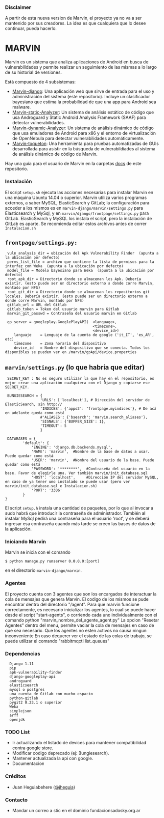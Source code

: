 ### Disclaimer ###

A partir de esta nueva version de Marvin, el proyecto ya no va a ser mantenido por sus creadores. La idea es que cualquiera que lo desee continuar, pueda hacerlo.

# MARVIN #

Marvin es un sistema que analiza aplicaciones de Android en busca de vulnerabilidades y permite realizar un seguimiento de las mismas a lo largo de su historial de versiones.

Está compuesto de 4 subsistemas:

* [Marvin-django](https://github.com/programa-stic/marvin-django): Una aplicación web que sirve de entrada para el uso y administración del sistema (este repositorio). Incluye un clasificador bayesiano que estima la probabilidad de que una app para Android sea malware.
* [Marvin-static-Analyzer](https://github.com/programa-stic/Marvin-static-Analyzer): Un sistema de análisis estático de código que usa Androguard y Static Android Analysis Framework (SAAF) para detectar vulnerabilidades.
* [Marvin-dynamic-Analyzer](https://github.com/programa-stic/Marvin-dynamic-Analyzer): Un sistema de análisis dinámico de código que usa emuladores de Android para x86 y el entorno de virtualización de OpenNebula para detectar vulnerabilidades automáticamente.
* [Marvin-toqueton](https://github.com/programa-stic/Marvin-toqueton): Una herramienta para pruebas automatizadas de GUIs desarrollada para asistir en la búsqueda de vulnerabildiades al sistema de análisis dinámico de código de Marvin. 

Hay una guía para el usuario de Marvin en la carpetas [docs](https://github.com/programa-stic/marvin-django/tree/master/marvin/docs) de este repositorio.


### Instalación  ###

El script `setup.sh` ejecuta las acciones necesarias para instalar Marvin en una máquina Ubuntu 14.04 o superior. Marvin utiliza varios programas externos, a saber MySQL, ElasticSearch y GitLab; la configuración para acceder a los mismos es en `marvin-django/marvin/settings.py` para Elasticsearch y MySql, y en `marvin/django/frontpage/settings.py` para GitLab. ElasticSearch y MySQL los instala el script, pero la instalación de GitLab es aparte. Se recomienda editar estos archivos antes de correr `Instalacion.sh`

`frontpage/settings.py:` 
----------------------
	 vuln_analysis_dir = ubicación del Apk Vulnerability Finder  (apunta a la ubicación por defecto)  
	 perms_list_file = archivo que contiene la lista de permisos para la interfaz con Weka  (apunta a la ubicación por defecto)  
	 model_file = Modelo bayesiano para Weka  (apunta a la ubicación por defecto)  
	 root_apk_dir = Directorio donde se almacenan los Apk. Debería existir. (esto puede ser un directorio externo a donde corre Marvin, montado por NFS)  
	 root_git_dir = Directorio donde se almacenan los repositorios git locales. Debería existir. (esto puede ser un directorio externo a donde corre Marvin, montado por NFS)  
	 gitlab_url = URL del Gitlab  
	 gitlab_token = Token del usuario marvin para Gitlab  
	 marvin_git_passwd = Contraseña del usuario marvin en Gitlab

	 gp_server = googleplay.GooglePlayAPI(	<language>,
	 										<timezone>,
	 										<device_id>)
	 	languaje 	= Lenguaje de la cuenta de google ('it_IT', 'es_AR', etc)
	 	timezone 	= Zona horaria del dispositivo
	 	device_id 	= Nombre del dispositivo que se conecta. Todos los disponibles se pueden ver en /marvin/gpApi/device.properties
  
  
`marvin/settings.py` (lo que habría que editar)
-----------------------------------------------
	 SECRET_KEY : No es seguro utilizar la que hay en el repositorio, es mejor crear una aplicación cualquiera con el Django y copiarse ese SECRET_KEY.

	 BUNGIESEARCH = {  
                	'URLS': ['localhost'], # Dirección del servidor de ElasticSearch, sin http://  
                	'INDICES': {'apps2': 'frontpage.myindices'}, # De acá en adelante queda como está  
                	#'ALIASES': {'bsearch': 'marvin.search_aliases'},  
                	'SIGNALS': {'BUFFER_SIZE': 1},  
                	'TIMEOUT': 5  
                	}

	 DATABASES = {
    		'default': {
         		'ENGINE': 'django.db.backends.mysql',
         		'NAME': 'marvin',  #Nombre de la base de datos a usar. Puede quedar como está
         		'USER': 'marvin',  #Nombre del usuario de la base. Puede quedar como está
         		'PASSWORD': '********',  #Contraseña del usuario en la base. Favor de elegirle una. Ver también marvin/init_database.sql
         		'HOST': 'localhost',     #Dirección IP del servidor MySQL, en caso de ya tener uno instalado se puede usar (pero ver marvin/init_database.sql e Instalacion.sh)
         		'PORT': '3306'
    		}
	}


El script `setup.h` instala una cantidad de paquetes, por lo que al invocar a sudo habrá que introducir la contraseña de administrador. También al instalar MySql pedirá una contraseña para el usuario 'root', y se deberá ingresar esa contraseña cuando más tarde se creen las bases de datos de la aplicación.

### Iniciando Marvin ###

Marvin se inicia con el comando 

	$ python manage.py runserver 0.0.0.0:[port]

en el directorio `marvin-django/marvin`.

### Agentes ###
El proyecto cuenta con 3 agentes que son los encargados de interactuar la cola de mensajes que genera Marvin. El codigo de los mismos se pude encontrar dentro del directorio "/agent".
Para que marvin funcione correctamente, es necesario inicializar los agentes, lo cual se puede hacer desde el script "start-agents", o corriendo cada uno individualmente con el comando python "marvin_nombre_del_agente_agent.py"
La opcion "Resetar Agentes" dentro del menu, permite vaciar la cola de mensajes en caso de que sea necesario. Que los agentes no esten activos no causa ningun inconveniente
En caso dequerer ver el estado de las colas de trabajo, se puede utilizar el comando "rabbitmqctl list_queues"

### Dependencias ###
	  Django 1.11
	  pip
	  apk-vulnerability-finder
	  django-googleplay-api 
	  androguard
	  elasticsearch
	  mysql o postgres
	  una cuenta de Gitlab con mucho espacio
	  python-gitlab 
	  pygit2 0.23.1 o superior
	  Weka
	  simplejson
	  arff
	  openjdk 

### TODO List ###
  * Ir actualizando el listado de devices para mantener compatibilidad contra google store.
  * Modificar codigo deprecado (ej: Bungiesearch).
  * Mantener actualizada la api con google.
  * Documentacion

### Créditos ###
  * Juan Heguiabehere ([@jheguia](https://www.twitter.com/jheguia))

### Contacto ###
* Mandar un correo a stic en el dominio fundacionsadosky.org.ar
